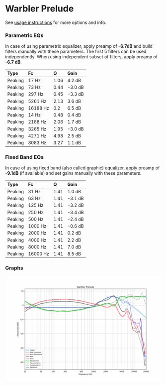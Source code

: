 # Warbler Prelude
See [usage instructions](https://github.com/jaakkopasanen/AutoEq#usage) for more options and info.

### Parametric EQs
In case of using parametric equalizer, apply preamp of **-6.7dB** and build filters manually
with these parameters. The first 5 filters can be used independently.
When using independent subset of filters, apply preamp of **-6.7 dB**.

| Type    | Fc       |    Q | Gain    |
|:--------|:---------|:-----|:--------|
| Peaking | 17 Hz    | 1.06 | 4.2 dB  |
| Peaking | 73 Hz    | 0.44 | -3.0 dB |
| Peaking | 297 Hz   | 0.45 | -3.3 dB |
| Peaking | 5261 Hz  | 2.13 | 3.6 dB  |
| Peaking | 16188 Hz | 0.2  | 6.5 dB  |
| Peaking | 14 Hz    | 0.48 | 0.4 dB  |
| Peaking | 2188 Hz  | 2.06 | 1.7 dB  |
| Peaking | 3265 Hz  | 1.95 | -3.0 dB |
| Peaking | 4271 Hz  | 4.98 | 2.5 dB  |
| Peaking | 8083 Hz  | 3.27 | 1.1 dB  |

### Fixed Band EQs
In case of using fixed band (also called graphic) equalizer, apply preamp of **-9.1dB**
(if available) and set gains manually with these parameters.

| Type    | Fc       |    Q | Gain    |
|:--------|:---------|:-----|:--------|
| Peaking | 31 Hz    | 1.41 | 1.0 dB  |
| Peaking | 63 Hz    | 1.41 | -3.1 dB |
| Peaking | 125 Hz   | 1.41 | -3.2 dB |
| Peaking | 250 Hz   | 1.41 | -3.4 dB |
| Peaking | 500 Hz   | 1.41 | -2.4 dB |
| Peaking | 1000 Hz  | 1.41 | -0.6 dB |
| Peaking | 2000 Hz  | 1.41 | 0.2 dB  |
| Peaking | 4000 Hz  | 1.41 | 2.2 dB  |
| Peaking | 8000 Hz  | 1.41 | 7.0 dB  |
| Peaking | 16000 Hz | 1.41 | 8.5 dB  |

### Graphs
![](./Warbler%20Prelude.png)